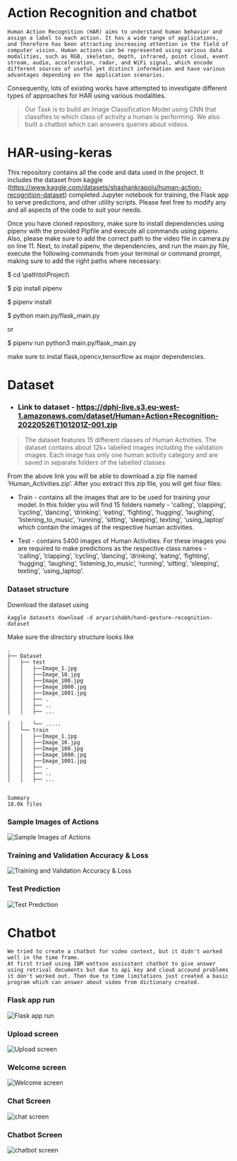 # Action Recognition and chatbot
```
Human Action Recognition (HAR) aims to understand human behavior and assign a label to each action. It has a wide range of applications, and therefore has been attracting increasing attention in the field of computer vision. Human actions can be represented using various data modalities, such as RGB, skeleton, depth, infrared, point cloud, event stream, audio, acceleration, radar, and WiFi signal, which encode different sources of useful yet distinct information and have various advantages depending on the application scenarios.

```

Consequently, lots of existing works have attempted to investigate different types of approaches for HAR using various modalities.

 

> Our Task is to build an Image Classification Model using CNN that classifies to which class of activity a human is performing. We also built a chatbot which can answers queries about videos. 

# HAR-using-keras
This repository contains all the code and data used in the project. It includes the dataset from kaggle (https://www.kaggle.com/datasets/shashankrapolu/human-action-recognition-dataset)  completed Jupyter notebook for training, the Flask app to serve predictions, and other utility scripts. Please feel free to modify any and all aspects of the code to suit your needs.

Once you have cloned repository, make sure to install dependencies using pipenv with the provided Pipfile and execute all commands using pipenv. Also, please make sure to add the correct path to the video file in camera.py on line 11. Next, to install pipenv, the dependencies, and run the main.py file, execute the following commands from your terminal or command prompt, making sure to add the right paths where necessary:

$ cd \path\to\Project\

$ pip install pipenv

$ pipenv install

$ python main.py/flask_main.py 

or

$ pipenv run python3 main.py/flask_main.py


make sure to instal flask,opencv,tensorflow as major dependencies.

# Dataset 
* ### Link to dataset - https://dphi-live.s3.eu-west-1.amazonaws.com/dataset/Human+Action+Recognition-20220526T101201Z-001.zip



>The dataset features 15 different classes of Human Activities. The dataset contains about 12k+ labelled images including the validation images. Each image has only one human activity category and are saved in separate folders of the labelled classes
 

 

From the above link you will be able to download a zip file named ‘Human_Activities.zip’. After you extract this zip file, you will get four files:

* Train - contains all the images that are to be used for training your model.  In this folder you will find 15 folders namely - 'calling', ’clapping’, ’cycling’, ’dancing’, ‘drinking’, ‘eating’, ‘fighting’, ‘hugging’, ‘laughing’, ‘listening_to_music’, ‘running’, ‘sitting’, ‘sleeping’, texting’, ‘using_laptop’ which contain the images of the respective human activities.

* Test - contains 5400  images of Human Activities. For these images you are required to make predictions as the respective class names -'calling', ’clapping’, ’cycling’, ’dancing’, ‘drinking’, ‘eating’, ‘fighting’, ‘hugging’, ‘laughing’, ‘listening_to_music’, ‘running’, ‘sitting’, ‘sleeping’, texting’, ‘using_laptop’.

### Dataset structure 

Download the dataset using

``` shell
kaggle datasets download -d aryarishabh/hand-gesture-recognition-dataset
```

Make sure the directory structure looks like


```
.
├── Dataset
│   ├── test
│   │   ├──Image_1.jpg
│   │   ├──Image_10.jpg
│   │   ├──Image_100.jpg
│   │   ├──Image_1000.jpg
│   │   ├──Image_1001.jpg
│   │   ├── .
│   │   ├── ..
│   │   ├── ...

│   │   └── .....
│   └── train
│   │   ├──Image_1.jpg
│   │   ├──Image_10.jpg
│   │   ├──Image_100.jpg
│   │   ├──Image_1000.jpg
│   │   ├──Image_1001.jpg
│   │   ├── .
│   │   ├── ..
│   │   ├── ...


Summary
18.0k files

```

### **Sample Images of Actions**
![Sample Images of Actions](output/sample_images.png)

### **Training and Validation Accuracy & Loss**
![Training and Validation Accuracy & Loss](output/Training_and_validation.png)

### **Test Prediction**
![Test Prediction](output/test_pred.png)

# Chatbot

```
We tried to create a chatbot for video context, but it didn't worked well in the time frame.
At first tried using IBM wattson assisstant chatbot to give answer using retrival documents but due to api key and cloud accound problems it don't worked out. Then due to time limitations just created a basic program which can answer about video from dictionary created.

```
### **Flask app run**
![Flask app run](output/Screenshot_3.png)

### **Upload screen**
![Upload screen](output/Screenshot_2.png)

### **Welcome screen**
![Welcome screen](output/Screenshot_1.png)

### **Chat Screen**
![chat screen](output\Screenshot_5.png)

### **Chatbot Screen**
![chatbot screen](output\Screenshot_4.png)
